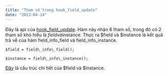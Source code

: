 ```yaml
---
title: "Tham số trong hook_field_update"
date: "2013-04-14"
---
```


Đây là api của [hook\_field\_update](http://api.drupal.org/api/drupal/modules%21field%21field.api.php/function/hook_field_update/7). Hàm này nhận 6 tham số, trong đó có 2 tham số khó hiểu là $field và $instance. Thực ra $field và $instance là kết quả trả về của hàm field\_info\_field và field\_info\_instance.

```
$field = field\_info\_field();

$instance = field\_info\_instance();
```

[Đây](http://api.drupal.org/api/drupal/modules!field!field.module/group/field/7) là cấu trúc chi tiết của $field và $instance.
